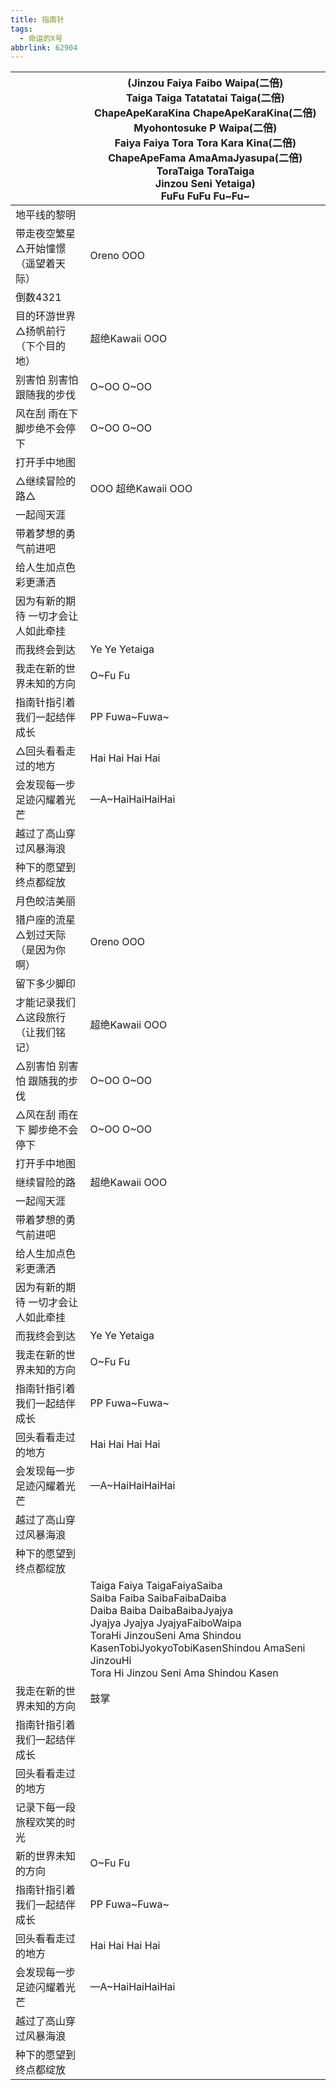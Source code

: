 ```yaml
---
title: 指南针
tags:
  - 命运的X号
abbrlink: 62904
---
```

|      |(Jinzou Faiya Faibo Waipa(二倍)<br>Taiga Taiga Tatatatai Taiga(二倍)<br>ChapeApeKaraKina ChapeApeKaraKina(二倍)<br>Myohontosuke P Waipa(二倍)<br>Faiya Faiya Tora Tora Kara Kina(二倍)<br>ChapeApeFama AmaAmaJyasupa(二倍)<br>ToraTaiga ToraTaiga<br>Jinzou Seni Yetaiga)<br>FuFu FuFu Fu~Fu~|
|--|--|
|地平线的黎明|      |
|带走夜空繁星△开始憧憬（遥望着天际）|Oreno OOO|
|倒数4321|      |
|目的环游世界△扬帆前行（下个目的地）|超绝Kawaii OOO|
|别害怕 别害怕 跟随我的步伐|O~OO O~OO|
|风在刮 雨在下 脚步绝不会停下|O~OO O~OO|
|打开手中地图|      |
|△继续冒险的路△|OOO 超绝Kawaii OOO|
|一起闯天涯|      |
|带着梦想的勇气前进吧|      |
|给人生加点色彩更潇洒|      |
|因为有新的期待 一切才会让人如此牵挂|      |
|而我终会到达|Ye Ye Yetaiga|
|我走在新的世界未知的方向|O~Fu Fu|
|指南针指引着我们一起结伴成长|PP Fuwa~Fuwa~|
|△回头看看走过的地方|Hai Hai Hai Hai|
|会发现每一步足迹闪耀着光芒|—A~HaiHaiHaiHai|
|越过了高山穿过风暴海浪|      |
|种下的愿望到终点都绽放|      |
|月色皎洁美丽|      |
|猎户座的流星△划过天际（是因为你啊）|Oreno OOO|
|留下多少脚印|      |
|才能记录我们△这段旅行 （让我们铭记）|超绝Kawaii OOO|
|△别害怕 别害怕 跟随我的步伐|O~OO O~OO|
|△风在刮 雨在下 脚步绝不会停下|O~OO O~OO|
|打开手中地图|      |
|继续冒险的路|超绝Kawaii OOO|
|一起闯天涯|      |
|带着梦想的勇气前进吧|      |
|给人生加点色彩更潇洒|      |
|因为有新的期待 一切才会让人如此牵挂|      |
|而我终会到达|Ye Ye Yetaiga|
|我走在新的世界未知的方向|O~Fu Fu|
|指南针指引着我们一起结伴成长|PP Fuwa~Fuwa~|
|回头看看走过的地方|Hai Hai Hai Hai|
|会发现每一步足迹闪耀着光芒|—A~HaiHaiHaiHai|
|越过了高山穿过风暴海浪|      |
|种下的愿望到终点都绽放|      |
|      |Taiga Faiya TaigaFaiyaSaiba<br>Saiba Faiba SaibaFaibaDaiba<br>Daiba Baiba DaibaBaibaJyajya<br>Jyajya Jyajya JyajyaFaiboWaipa<br>ToraHi JinzouSeni Ama Shindou KasenTobiJyokyoTobiKasenShindou AmaSeni JinzouHi<br>Tora Hi Jinzou Seni Ama Shindou Kasen|
|我走在新的世界未知的方向|鼓掌|
|指南针指引着我们一起结伴成长|      |
|回头看看走过的地方|      |
|记录下每一段旅程欢笑的时光|      |
|新的世界未知的方向|O~Fu Fu|
|指南针指引着我们一起结伴成长|PP Fuwa~Fuwa~|
|回头看看走过的地方|Hai Hai Hai Hai|
|会发现每一步足迹闪耀着光芒|—A~HaiHaiHaiHai|
|越过了高山穿过风暴海浪|      |
|种下的愿望到终点都绽放|      |